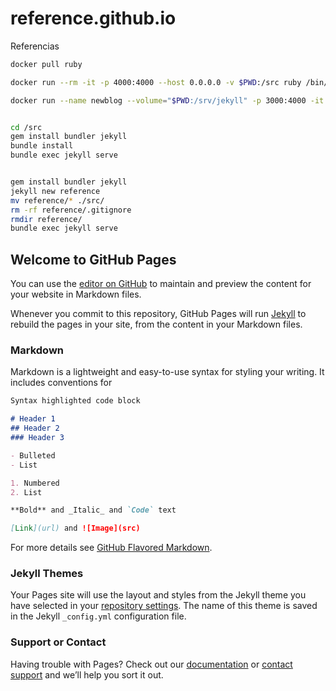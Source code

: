 # reference.github.io

Referencias

```bash
docker pull ruby

docker run --rm -it -p 4000:4000 --host 0.0.0.0 -v $PWD:/src ruby /bin/bash

docker run --name newblog --volume="$PWD:/srv/jekyll" -p 3000:4000 -it jekyll/jekyll jekyll serve --watch --drafts


cd /src
gem install bundler jekyll
bundle install
bundle exec jekyll serve


gem install bundler jekyll
jekyll new reference
mv reference/* ./src/
rm -rf reference/.gitignore
rmdir reference/
bundle exec jekyll serve
```

## Welcome to GitHub Pages

You can use the [editor on GitHub](https://github.com/afonsoaugusto/afonsoaugusto.github.io/edit/master/README.md) to maintain and preview the content for your website in Markdown files.

Whenever you commit to this repository, GitHub Pages will run [Jekyll](https://jekyllrb.com/) to rebuild the pages in your site, from the content in your Markdown files.

### Markdown

Markdown is a lightweight and easy-to-use syntax for styling your writing. It includes conventions for

```markdown
Syntax highlighted code block

# Header 1
## Header 2
### Header 3

- Bulleted
- List

1. Numbered
2. List

**Bold** and _Italic_ and `Code` text

[Link](url) and ![Image](src)
```

For more details see [GitHub Flavored Markdown](https://guides.github.com/features/mastering-markdown/).

### Jekyll Themes

Your Pages site will use the layout and styles from the Jekyll theme you have selected in your [repository settings](https://github.com/afonsoaugusto/afonsoaugusto.github.io/settings). The name of this theme is saved in the Jekyll `_config.yml` configuration file.

### Support or Contact

Having trouble with Pages? Check out our [documentation](https://help.github.com/categories/github-pages-basics/) or [contact support](https://github.com/contact) and we’ll help you sort it out.
